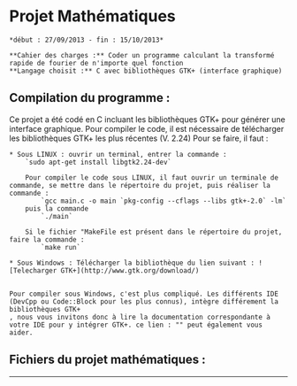 ﻿Projet Mathématiques
========================

	*début : 27/09/2013 - fin : 15/10/2013*

	**Cahier des charges :** Coder un programme calculant la transformé rapide de fourier de n'importe quel fonction
	**Langage choisit :** C avec bibliothèques GTK+ (interface graphique)

	





## Compilation du programme :

Ce projet a été codé en C incluant les bibliothèques GTK+ pour générer une interface graphique.
Pour compiler le code, il est nécessaire de télécharger les bibliothèques GTK+ les plus récentes (V. 2.24)
Pour se faire, il faut :

	* Sous LINUX : ouvrir un terminal, entrer la commande : 
		`sudo apt-get install libgtk2.24-dev`

		Pour compiler le code sous LINUX, il faut ouvrir un terminale de commande, se mettre dans le répertoire du projet, puis réaliser la commande :
			`gcc main.c -o main `pkg-config --cflags --libs gtk+-2.0` -lm` 
		puis la commande 
			`./main`

		Si le fichier "MakeFile est présent dans le répertoire du projet, faire la commande :
			`make run`
 
	* Sous Windows : Télécharger la bibliothèque du lien suivant : ![Telecharger GTK+](http://www.gtk.org/download/)


	Pour compiler sous Windows, c'est plus compliqué. Les différents IDE (DevCpp ou Code::Block pour les plus connus), intègre différement la bibliothèques GTK+
	, nous vous invitons donc à lire la documentation correspondante à votre IDE pour y intégrer GTK+. ce lien : "" peut également vous aider.





## Fichiers du projet mathématiques : 



-------------------------------------------------------
